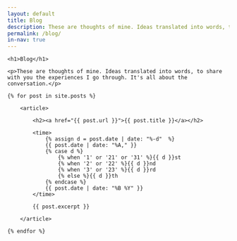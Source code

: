 ```yaml
---
layout: default
title: Blog
description: These are thoughts of mine. Ideas translated into words, to share with you the experiences I go through. It's all about the conversation.
permalink: /blog/
in-nav: true
---
```


<div class="inwrap story clearfix">

    <h1>Blog</h1>

    <p>These are thoughts of mine. Ideas translated into words, to share with you the experiences I go through. It's all about the conversation.</p>

    {% for post in site.posts %}

        <article>

            <h2><a href="{{ post.url }}">{{ post.title }}</a></h2>

            <time>
                {% assign d = post.date | date: "%-d"  %}
                {{ post.date | date: "%A," }}
                {% case d %}
                    {% when '1' or '21' or '31' %}{{ d }}st
                    {% when '2' or '22' %}{{ d }}nd
                    {% when '3' or '23' %}{{ d }}rd
                    {% else %}{{ d }}th
                {% endcase %}
                {{ post.date | date: "%B %Y" }}
            </time>

            {{ post.excerpt }}

        </article>

    {% endfor %}

</div>
